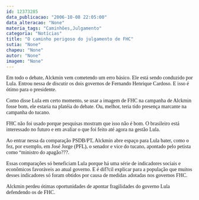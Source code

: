 ```yaml
---
id: 12373285
data_publicacao: "2006-10-08 22:05:00"
data_alteracao: "None"
materia_tags: "Caminhões,Julgamento"
categoria: "Notícias"
title: "O caminho perigoso do julgamento de FHC"
sutia: "None"
chapeu: "None"
autor: "None"
imagem: "None"
---
```

<p><P><FONT face=Verdana>Em todo o debate, Alckmin vem cometendo um erro básico. Ele está sendo conduzido por Lula. Entrou nessa de discutir os dois governos de Fernando Henrique Cardoso. E isso é ótimo para o presidente.</FONT></P></p>
<p><P><FONT face=Verdana>Como disse Lula em certo momento, se usar a imagem de FHC na campanha de Alckmin fosse bom, ele estaria na platéia do debate. Ou, melhor, teria tido presença marcante na campanha do tucano.</FONT></P></p>
<p><P><FONT face=Verdana>FHC não foi usado porque pesquisas mostram que isso não é bom. O brasileiro está interessado no futuro e em avaliar o que foi feito até agora na gestão Lula.</FONT></P></p>
<p><P><FONT face=Verdana>Ao entrar nessa da comparação PSDB/PT, Alckmin abre espaço para Lula bater, como o fez, por exemplo, em José Jorge (PFL), o senador e vice do tucano, apontado pelo petista como “ministro do apagão???.</FONT></P></p>
<p><P><FONT face=Verdana>Essas comparações só beneficiam Lula porque há uma série de indicadores sociais e econômicos favoráveis ao atual governo. E é dif?cil explicar para a população que muitos desses indicadores só foram obtidos por causa de medidas adotadas nos governos FHC.</FONT></P></p>
<p><P><FONT face=Verdana>Alckmin perdeu ótimas oportunidades de apontar fragilidades do governo Lula defendendo os de FHC.</FONT></P> </p>
